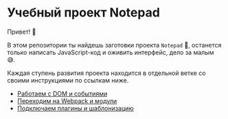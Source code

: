 # Учебный проект Notepad

Привет! 👋

В этом репозитории ты найдешь заготовки проекта `Notepad` 📝, останется только написать JavaScript-код и оживить интерфейс, дело за малым 😅.

Каждая ступень развития проекта находится в отдельной ветке со своими инструкциями по ссылкам ниже.

- [Работаем с DOM и событиями](https://github.com/goitacademy/notepad-boilerplate/tree/base)
- [Переходим на Webpack и модули](https://github.com/goitacademy/notepad-boilerplate/tree/intermediate)
- [Подключаем плагины и шаблонизацию](https://github.com/goitacademy/notepad-boilerplate/tree/final)
